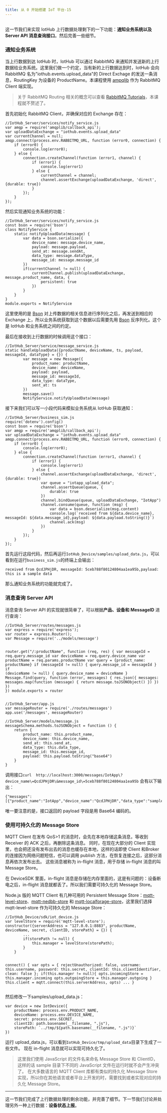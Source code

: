 ```yaml
---
title: 从 0 开始搭建 IoT 平台-15
---
```

<article id="topicContainer" class="column_content"><h2 class="topic_title"></h2><div><p>这一节我们来实现 IotHub 上行数据处理剩下的一下功能：<strong>通知业务系统以及 Server API 消息查询接口</strong>。然后完善一些细节。</p>
<h3 id="">通知业务系统</h3>
<p>当上行数据到达 IotHub 时，IotHub 可以通过 RabbitMQ 来通知并发送新的上行数据给业务系统。这里我们做一个约定，当有新的上行数据达到时，IotHub 会向 RabbitMQ 名为"iothub.events.upload_data"的 Direct Exchage 的发送一条消息，RoutingKey 为设备的 ProductName。本课程使用 <a href="https://www.npmjs.com/package/amqplib">ampqlib</a> 作为 RabbitMQ Client 端实现。</p>
<blockquote>
  <p>关于 RabbitMQ Routing 相关的概念可以查看 <a href="https://www.rabbitmq.com/getstarted.html">RabbitMQ Tutorials</a>，本课程就不赘述了。 </p>
</blockquote>
<p>首先初始化 RabbitMQ Client，并确保对应的 Exchange 存在：</p>
<pre><code class="javascript language-javascript">//IotHub_Server/services/notify_service.js
var amqp = require('amqplib/callback_api');
var uploadDataExchange = "iothub.events.upload_data"
var currentChannel = null;
amqp.connect(process.env.RABBITMQ_URL, function (error0, connection) {
    if (error0) {
        console.log(error0);
    } else {
        connection.createChannel(function (error1, channel) {
            if (error1) {
                console.log(error1)
            } else {
                currentChannel = channel;
                channel.assertExchange(uploadDataExchange, 'direct', {durable: true})
            }
        });
    }
});
</code></pre>
<p>然后实现通知业务系统的功能：</p>
<pre><code class="javascript language-javascript">//IotHub_Server/services/notify_service.js
const bson = require('bson')
class NotifyService {
    static notifyUploadData(message) {
        var data = bson.serialize({
            device_name: message.device_name,
            payload: message.payload,
            send_at: message.sendAt,
            data_type: message.dataType,
            message_id: message.message_id
        })
        if(currentChannel != null) {
            currentChannel.publish(uploadDataExchange, message.product_name, data, {
                persistent: true
            })
        }
    }
}
module.exports = NotifyService
</code></pre>
<p>这里使用的是 <a href="http://bsonspec.org/">Bson</a> 对上传数据的相关信息进行序列化之后，再发送到相应的 Exchange 上，所以业务系统获取到这个数据以后需要先用 <a href="http://bsonspec.org/">Bson</a> 反序列化。这个是 IotHub 和业务系统之间的约定。</p>
<p>最后在接收到上行数据的时候调用这个接口：</p>
<pre><code class="javascript language-javascript">//IotHub_Server/service/message_service.js
static handleUploadData({productName, deviceName, ts, payload, messageId, dataType} = {}) {
        var message = new Message({
            product_name: productName,
            device_name: deviceName,
            payload: payload,
            message_id: messageId,
            data_type: dataType,
            sent_at: ts
        })
        message.save()
        NotifyService.notifyUploadData(message)
</code></pre>
<p>接下来我们可以写一小段代码来模拟业务系统从 IotHub 获取通知：</p>
<pre><code class="javascript language-javascript">//IotHub_Server/business_sim.js
require('dotenv').config()
const bson = require('bson')
var amqp = require('amqplib/callback_api');
var uploadDataExchange = "iothub.events.upload_data"
amqp.connect(process.env.RABBITMQ_URL, function (error0, connection) {
    if (error0) {
        console.log(error0);
    } else {
        connection.createChannel(function (error1, channel) {
            if (error1) {
                console.log(error1)
            } else {
                channel.assertExchange(uploadDataExchange, 'direct', {durable: true})
                var queue = "iotapp_upload_data";
                channel.assertQueue(queue, {
                    durable: true
                })
                channel.bindQueue(queue, uploadDataExchange, "IotApp")
                channel.consume(queue, function (msg) {
                    var data = bson.deserialize(msg.content)
                    console.log(`received from ${data.device_name}, messageId: ${data.message_id},payload: ${data.payload.toString()}`)
                    channel.ack(msg)
                })
            }
        });
    }
});
</code></pre>
<p>首先运行这段代码，然后再运行<code>IotHub_Device/samples/upload_data.js</code>，可以看到在运行<code>business_sim.js</code>的终端上会输出：</p>
<pre><code>received from QcdJPHjDR, messageId: 5ceb788f80124804aa1ea95b,payload: this is a sample data
</code></pre>
<p>那么通知业务系统的功能就完成了。</p>
<h3 id="serverapi">消息查询 Server API</h3>
<p>消息查询 Server API 的实现就很简单了，可以根据<strong>产品、设备和 MessageID</strong> 进行查询：</p>
<pre><code class="javascript language-javascript">//IotHub_Server/routes/messages.js
var express = require('express');
var router = express.Router();
var Message = require('../models/message')

router.get("/:productName", function (req, res) {
    var messageId = req.query.message_id
    var deviceName = req.query.device_name
    var productName = req.params.productName
    var query = {product_name: productName}
    if (messageId != null) {
        query.message_id = messageId
    }
    if (deviceName != null) {
        query.device_name = deviceName
    }
    Message.find(query, function (error, messages) {
        res.json({
            messages: messages.map(function (message) {
                return message.toJSONObject()
            })
        })
    })
})
module.exports = router
</code></pre>
<pre><code class="javascript language-javascript">//IotHub_Server/app.js
var messageRouter = require('./routes/messages')
app.use('/messages', messageRouter)
</code></pre>
<pre><code class="javascript language-javascript">//IotHub_Server/models/message.js
messageSchema.methods.toJSONObject = function () {
    return {
        product_name: this.product_name,
        device_name: this.device_name,
        send_at: this.send_at,
        data_type: this.data_type,
        message_id: this.message_id,
        payload: this.payload.toString("base64")
    }
}
</code></pre>
<p>调用接口<code>curl  http://localhost:3000/messages/IotApp\?device_name\=QcdJPHjDR\&amp;message_id\=5ceb788f80124804aa1ea95b</code> 会有以下输出：</p>
<pre><code>{"messages":[{"product_name":"IotApp","device_name":"QcdJPHjDR","data_type":"sample","message_id":"5ceb788f80124804aa1ea95b","payload":"dGhpcyBpcyBhIHNhbXBsZSBkYXRh"}]}
</code></pre>
<p>唯一要注意的是，接口返回的 payload 字段是用 Base64 编码的。</p>
<h3 id="messagestore">使用可持久化的 Message Store</h3>
<p>MQTT Client 在发布 QoS&gt;1 的消息时，会先在本地存储这条消息，等收到 Receiver 的 ACK 之后，再删除这条消息。 同时，在现在大部分的 Client 实现里，也会把还没有发布出去的消息也缓存在本地，这样的话即使 Client 和Broker 的连接因为网络问题短信，也可以调用 publish 方法，在恢复连接之后，这部分消息再依次发布出去。
这些消息被称为 in-flight 消息，用于存储 in-flight 消息的叫 Message Store。 </p>
<p>在 DeviceSDK 里面，in-flight 消息是存储在内存里面的，这是有问题的：设备断电之后，in-flight 消息就都丢了。所以我们需要可持久化的 Message Store。</p>
<p>Node.js 版的 MQTT Client 有几种可用的 Persistent Message Store：<a href="https://www.npmjs.com/package/mqtt-level-store">mqtt-level-store</a>、<a href="https://github.com/behrad/mqtt-nedb-store">mqtt-nedbb-store</a> 和 <a href="http://npm.im/mqtt-localforage-store">mqtt-localforage-store</a>，这里我们选择 mqtt-level-store 作为可持久化的 Message Store：</p>
<pre><code class="javascript language-javascript">//IotHub_Device/sdk/iot_device.js
var levelStore = require('mqtt-level-store');
constructor({serverAddress = "127.0.0.1:8883", productName, deviceName, secret, clientID, storePath} = {}) {
        ...
        if(storePath != null) {
            this.manager = levelStore(storePath);
        }
    }

connect() {
        var opts = {
            rejectUnauthorized: false,
            username: this.username,
            password: this.secret,
            clientId: this.clientIdentifier,
            clean: false
        };
        if(this.manager != null){
            opts.incomingStore = this.manager.incoming
            opts.outgoingStore = this.manager.outgoing
        }
        this.client = mqtt.connect(this.serverAddress, opts)
        ...
}
</code></pre>
<p>然后修改一下samples/upload_data.js：</p>
<pre><code class="javascript language-javascript">var device = new IotDevice({
    productName: process.env.PRODUCT_NAME,
    deviceName: process.env.DEVICE_NAME,
    secret: process.env.SECRET,
    clientID: path.basename(__filename, ".js"),
    storePath: `../tmp/${path.basename(__filename, ".js")}`
})
</code></pre>
<p>运行 upload_data.js，可以看到<code>IotHub_Device/tmp/upload_data</code>目录下生成了一些文件。 现在 in-flight 消息就可以实现可持久化了。</p>
<blockquote>
  <p>这里我们使用 JavaScript 的文件名来命名 Message Store 和 ClientID，这样的话 sample 目录下不同的 JavaScript 文件在运行时就不会产生冲突了。 
  在大多数语言的 MQTT Client 库都有类似的持久化 Message Store 实现，所以你在其他语言或者平台上开发的时，需要找到或者实现对应的持久化 Message Store。</p>
</blockquote>
<hr />
<p>这一节我们完成了上行数据处理的剩余功能，并完善了细节。下一节我们讨论并处理另外一种上行数据：<strong>设备状态上报</strong>。</p></div></article>